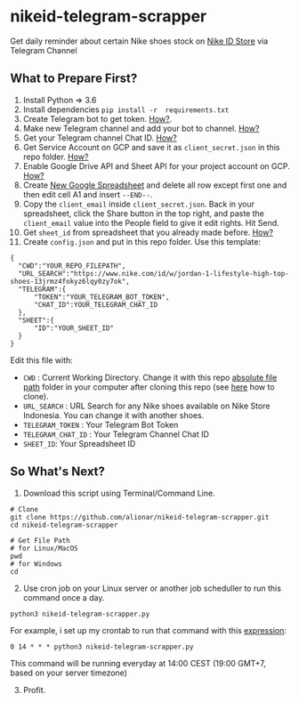 # nikeid-telegram-scrapper
Get daily reminder about certain Nike shoes stock on [Nike ID Store](https://www.nike.com/id/w?q=&vst=) via Telegram Channel

## What to Prepare First?
1. Install Python => 3.6
2. Install dependencies `pip install -r  requirements.txt`
3. Create Telegram bot to get token. [How?](https://core.telegram.org/bots#6-botfather).
4. Make new Telegram channel and add your bot to channel. [How?](https://telegram.org/faq_channels#q-what-39s-a-channel)
5. Get your Telegram channel Chat ID. [How?](https://github.com/GabrielRF/telegram-id)
6. Get Service Account on GCP and save it as `client_secret.json` in this repo folder. [How?](https://developers.google.com/identity/protocols/OAuth2ServiceAccount#creatinganaccount)
7. Enable Google Drive API and Sheet API for your project account on GCP. [How?](https://support.google.com/googleapi/answer/6158841?hl=en)
8. Create [New Google Spreadsheet](https://docs.google.com/spreadsheets/u/0/) and delete all row except first one and then edit cell A1 and insert `--END--`.
9. Copy the `client_email` inside `client_secret.json`. Back in your spreadsheet, click the Share button in the top right, and paste the `client_email` value into the People field to give it edit rights. Hit Send.
10. Get `sheet_id` from spreadsheet that you already made before. [How?](https://developers.google.com/sheets/api/guides/concepts#spreadsheet_id)
11. Create `config.json` and put in this repo folder. Use this template:
  ```
  {
	"CWD":"YOUR_REPO_FILEPATH",
	"URL_SEARCH":"https://www.nike.com/id/w/jordan-1-lifestyle-high-top-shoes-13jrmz4fokyz6lqy0zy7ok",
	"TELEGRAM":{
		"TOKEN":"YOUR_TELEGRAM_BOT_TOKEN",
		"CHAT_ID":YOUR_TELEGRAM_CHAT_ID
	},
	"SHEET":{
		"ID":"YOUR_SHEET_ID"
	}
  }
  ```
  Edit this file with:
  * `CWD` : Current Working Directory. Change it with this repo [absolute file path](https://en.wikipedia.org/wiki/Path_(computing)#Absolute_and_relative_paths) folder in your computer after cloning this repo (see [here](https://github.com/alionar/nikeid-telegram-scrapper/blob/master/README.md#so-whats-next) how to clone).
  * `URL_SEARCH` : URL Search for any Nike shoes available on Nike Store Indonesia. You can change it with another shoes.
  * `TELEGRAM_TOKEN` : Your Telegram Bot Token
  * `TELEGRAM_CHAT_ID` : Your Telegram Channel Chat ID
  * `SHEET_ID`: Your Spreadsheet ID

## So What's Next?
1. Download this script using Terminal/Command Line.
  ```
  # Clone
  git clone https://github.com/alionar/nikeid-telegram-scrapper.git
  cd nikeid-telegram-scrapper
  
  # Get File Path
  # for Linux/MacOS
  pwd
  # for Windows
  cd 
  ```
2. Use cron job on your Linux server or another job scheduller to run this command once a day.
  ```
  python3 nikeid-telegram-scrapper.py
  ```
  For example, i set up my crontab to run that command with this [expression](https://crontab.guru/#0_14_*_*_*):
  ```
  0 14 * * * python3 nikeid-telegram-scrapper.py
  ```
  This command will be running everyday at 14:00 CEST (19:00 GMT+7, based on your server timezone)
  
3. Profit.
